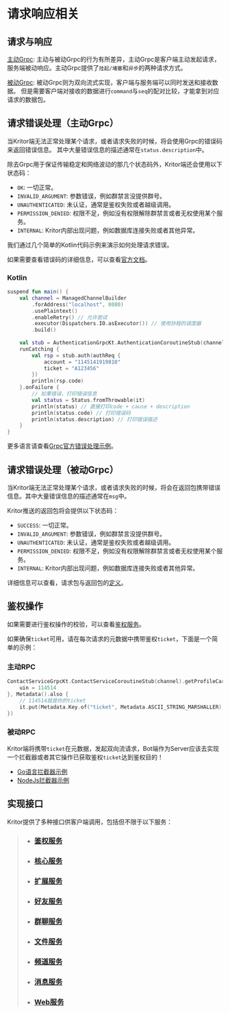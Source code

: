 # 请求响应相关

## 请求与响应

[主动Grpc](/docs/request/req_active.md): 主动与被动Grpc的行为有所差异，主动Grpc是客户端主动发起请求，服务端被动响应。主动Grpc提供了`挂起/堵塞`和`异步`的两种请求方式。

[被动Grpc](/docs/request/req_passive.md): 被动Grpc则为双向流式实现，客户端与服务端可以同时发送和接收数据。
但是需要客户端对接收的数据进行`command`与`seq`的配对比较，才能拿到对应请求的数据包。

## 请求错误处理（主动Grpc）

当Kritor端无法正常处理某个请求，或者请求失败的时候，将会使用Grpc的错误码来返回错误信息。 其中大量错误信息的描述通常在``status.description``中。

除去Grpc用于保证传输稳定和网络波动的那几个状态码外，Kritor端还会使用以下状态码：

- `OK`: 一切正常。
- `INVALID_ARGUMENT`: 参数错误，例如群禁言没提供群号。
- `UNAUTHENTICATED`: 未认证，通常是鉴权失败或者越级调用。
- `PERMISSION_DENIED`: 权限不足，例如没有权限解除群禁言或者无权使用某个服务。
- `INTERNAL`: Kritor内部出现问题，例如数据库连接失败或者其他异常。

我们通过几个简单的Kotlin代码示例来演示如何处理请求错误。

如果需要查看错误码的详细信息，可以查看[官方文档](https://github.com/grpc/grpc/blob/master/doc/statuscodes.md)。

### Kotlin

```kotlin
suspend fun main() {
    val channel = ManagedChannelBuilder
        .forAddress("localhost", 8080)
        .usePlaintext()
        .enableRetry() // 允许尝试
        .executor(Dispatchers.IO.asExecutor()) // 使用协程的调度器
        .build()
    
    val stub = AuthenticationGrpcKt.AuthenticationCoroutineStub(channel)
    runCatching {
        val rsp = stub.auth(authReq {
            account = "1145141919810"
            ticket = "A123456"
        })
        println(rsp.code)
    }.onFailure {
        // 如果错误，打印错误信息
        val status = Status.fromThrowable(it)
        println(status) // 直接打印code + cause + description
        println(status.code) // 打印错误码
        println(status.description) // 打印错误描述
    }
}
```

更多语言请查看[Grpc官方错误处理示例](https://grpc.io/docs/guides/error/)。

## 请求错误处理（被动Grpc）

当Kritor端无法正常处理某个请求，或者请求失败的时候，将会在返回包携带错误信息。其中大量错误信息的描述通常在`msg`中。

Kritor推送的返回包将会提供以下状态码：

- `SUCCESS`: 一切正常。
- `INVALID_ARGUMENT`: 参数错误，例如群禁言没提供群号。
- `UNAUTHENTICATED`: 未认证，通常是鉴权失败或者越级调用。
- `PERMISSION_DENIED`: 权限不足，例如没有权限解除群禁言或者无权使用某个服务。
- `INTERNAL`: Kritor内部出现问题，例如数据库连接失败或者其他异常。

详细信息可以查看，请求包与返回包的[定义](/protos/src/main/proto/kritor/comm_request.proto)。

## 鉴权操作

如果需要进行鉴权操作的校验，可以查看[鉴权服务](/docs/request/authentication.md)。

如果确保`ticket`可用，请在每次请求的元数据中携带鉴权`ticket`，下面是一个简单的示例：

### 主动RPC

```kotlin
ContactServiceGrpcKt.ContactServiceCoroutineStub(channel).getProfileCard(profileCardRequest {
    uin = 114514 
}, Metadata().also { 
    // 114514就是你的ticket
    it.put(Metadata.Key.of("ticket", Metadata.ASCII_STRING_MARSHALLER), "114514")
})
```

### 被动RPC

Kritor端将携带`ticket`在元数据，发起双向流请求，Bot端作为Server应该去实现一个拦截器或者其它操作已获取鉴权`ticket`达到鉴权目的！

- [Go语言拦截器示例](https://golang2.eddycjy.com/posts/ch3/08-grpc-interceptor/)
- [NodeJs拦截器示例](https://juejin.cn/post/6844904016221044750)

## 实现接口

Kritor提供了多种接口供客户端调用，包括但不限于以下服务：

> - ### [鉴权服务](/docs/request/authentication.md)
>
> - ### [核心服务](/docs/request/core.md)
>
> - ### [扩展服务](/docs/request/development.md)
> 
> - ### [好友服务](/docs/request/friend.md)
>
> - ### [群聊服务](/docs/request/group.md)
> 
> - ### [文件服务](/docs/request/group_file.md)
>
> - ### [频道服务](/docs/request/guild.md)
> 
> - ### [消息服务](/docs/request/message.md)
>
> - ### [Web服务](/docs/request/web.md)